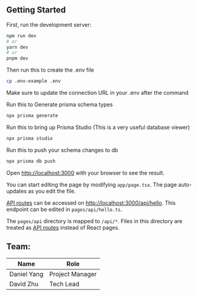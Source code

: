 ## Getting Started

First, run the development server:

```bash
npm run dev
# or
yarn dev
# or
pnpm dev
```

Then run this to create the .env file

```bash
cp .env-example .env
```

Make sure to update the connection URL in your .env after the command

Run this to Generate prisma schema types

```bash
npx prisma generate
```

Run this to bring up Prisma Studio (This is a very useful database viewer)

```bash
npx prisma studio
```

Run this to push your schema changes to db

```bash
npx prisma db push
```

Open [http://localhost:3000](http://localhost:3000) with your browser to see the result.

You can start editing the page by modifying `app/page.tsx`. The page auto-updates as you edit the file.

[API routes](https://nextjs.org/docs/api-routes/introduction) can be accessed on [http://localhost:3000/api/hello](http://localhost:3000/api/hello). This endpoint can be edited in `pages/api/hello.ts`.

The `pages/api` directory is mapped to `/api/*`. Files in this directory are treated as [API routes](https://nextjs.org/docs/api-routes/introduction) instead of React pages.

## Team:
| Name                     | Role            |
|--------------------------|-----------------|
| Daniel Yang              | Project Manager |
| David Zhu                | Tech Lead       |